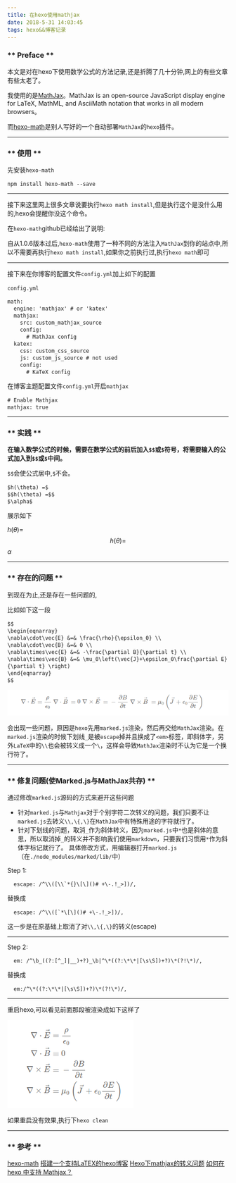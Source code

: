 ```yaml
---
title: 在hexo使用mathjax
date: 2018-5-31 14:03:45
tags: hexo&&博客记录
---
```

### ** Preface **

本文是对在hexo下使用数学公式的方法记录,还是折腾了几十分钟,网上的有些文章有些太老了。

我使用的是[MathJax](https://github.com/mathjax/MathJax)。MathJax is an open-source JavaScript display engine for LaTeX, MathML, and AsciiMath notation that works in all modern browsers。

而[hexo-math](https://blog.csdn.net/emptyset110/article/details/50123231)是别人写好的一个自动部署`MathJax`的`hexo`插件。 

****************
### ** 使用 **

先安装`hexo-math`

```
npm install hexo-math --save
```

**************

接下来这里网上很多文章说要执行`hexo math install`,但是执行这个是没什么用的,hexo会提醒你没这个命令。

在`hexo-math`github已经给出了说明:

自从1.0.6版本过后,`hexo-math`使用了一种不同的方法注入`MathJax`到你的站点中,所以不需要再执行`hexo math install`,如果你之前执行过,执行`hexo math`即可

**************

接下来在你博客的配置文件`config.yml`加上如下的配置

`config.yml`

```regexp
math:
  engine: 'mathjax' # or 'katex'
  mathjax:
    src: custom_mathjax_source
    config:
      # MathJax config
  katex:
    css: custom_css_source
    js: custom_js_source # not used
    config:
      # KaTeX config
```


在博客主题配置文件`config.yml`开启`mathjax`
```
# Enable Mathjax
mathjax: true
```



****************

### ** 实践 **

<span class="under0">**在输入数学公式的时候，需要在数学公式的前后加入`$$`或`$`符号，将需要输入的公式加入到`$$`或`$`中间。**</span>

`$$`会使公式居中,`$`不会。

```regexp
$h(\theta) =$
$$h(\theta) =$$
$\alpha$
```
展示如下


$h(\theta) =$
$$h(\theta)=$$
$\alpha$

****************

### ** 存在的问题 **

到现在为止,还是存在一些问题的,

比如如下这一段

```regexp
$$
\begin{eqnarray}
\nabla\cdot\vec{E} &=& \frac{\rho}{\epsilon_0} \\
\nabla\cdot\vec{B} &=& 0 \\
\nabla\times\vec{E} &=& -\frac{\partial B}{\partial t} \\
\nabla\times\vec{B} &=& \mu_0\left(\vec{J}+\epsilon_0\frac{\partial E}{\partial t} \right)
\end{eqnarray}
$$
```
![1.png](/img/hexo&&博客记录/use-mathjax-in-hexo/1.png)

会出现一些问题，原因是`hexo`先用`marked.js`渲染，然后再交给`MathJax`渲染。在`marked.js`渲染的时候下划线`_`是被`escape`掉并且换成了`<em>`标签，即斜体字，另外`LaTeX`中的`\\`也会被转义成一个`\`，这样会导致`MathJax`渲染时不认为它是一个换行符了。

********************

### ** 修复问题(使Marked.js与MathJax共存) **


通过修改`marked.js`源码的方式来避开这些问题 
- 针对`marked.js`与`Mathjax`对于个别字符二次转义的问题，我们只要不让`marked.js`去转义`\\,\{,\}`在`MathJax`中有特殊用途的字符就行了。 
- 针对下划线的问题，取消`_`作为斜体转义，因为`marked.js`中`*`也是斜体的意思，所以取消掉`_`的转义并不影响我们使用`markdown`，只要我们习惯用`*`作为斜体字标记就行了。 
具体修改方式，用编辑器打开`marked.js`（在`./node_modules/marked/lib/`中）


Step 1:
```
  escape: /^\\([\\`*{}\[\]()# +\-.!_>])/,
```
替换成
```
  escape: /^\\([`*\[\]()# +\-.!_>])/,
```
这一步是在原基础上取消了对`\\,\{,\}`的转义(escape)

******************

Step 2:
```
  em: /^\b_((?:[^_]|__)+?)_\b|^\*((?:\*\*|[\s\S])+?)\*(?!\*)/,
```
替换成
```
  em:/^\*((?:\*\*|[\s\S])+?)\*(?!\*)/,
```
*******************

重启hexo,可以看见前面那段被渲染成如下这样了


![2.png](/img/hexo&&博客记录/use-mathjax-in-hexo/2.png)

如果重启没有效果,执行下`hexo clean`

****************
### ** 参考 **

[hexo-math](https://github.com/hexojs/hexo-math#migration-note)
[搭建一个支持LaTEX的hexo博客](https://blog.csdn.net/emptyset110/article/details/50123231)
[Hexo下mathjax的转义问题](https://segmentfault.com/a/1190000007261752)
[如何在 hexo 中支持 Mathjax？](https://blog.csdn.net/u014630987/article/details/78670258)